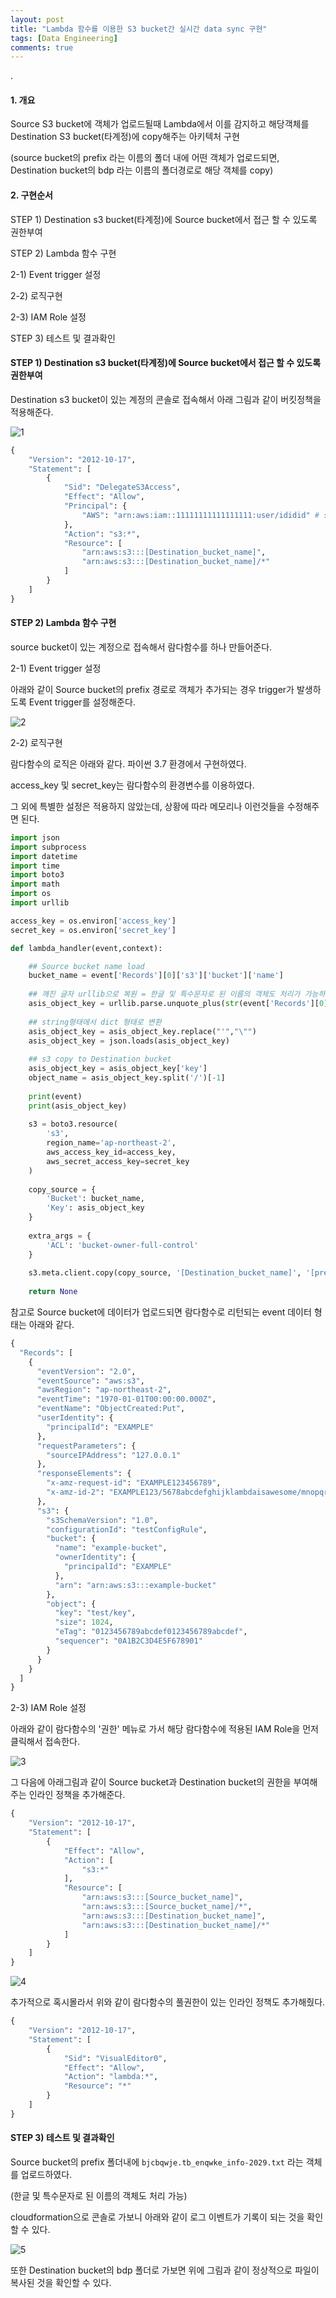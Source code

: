 ```yaml
---
layout: post
title: "Lambda 함수를 이용한 S3 bucket간 실시간 data sync 구현"
tags: [Data Engineering]
comments: true
---
```


.

#### 1. 개요

Source S3 bucket에 객체가 업로드될때 Lambda에서 이를 감지하고 해당객체를 Destination S3 bucket(타계정)에 copy해주는 아키텍처 구현

(source bucket의 prefix 라는 이름의 폴더 내에 어떤 객체가 업로드되면, Destination bucket의 bdp 라는 이름의 폴더경로로 해당 객체를 copy)

#### 2. 구현순서

STEP 1) Destination s3 bucket(타계정)에 Source bucket에서 접근 할 수 있도록 권한부여

STEP 2) Lambda 함수 구현

2-1) Event trigger 설정

2-2) 로직구현

2-3) IAM Role 설정

STEP 3) 테스트 및 결과확인

#### STEP 1) Destination s3 bucket(타계정)에 Source bucket에서 접근 할 수 있도록 권한부여

Destination s3 bucket이 있는 계정의 콘솔로 접속해서 아래 그림과 같이 버킷정책을 적용해준다.

![1](https://user-images.githubusercontent.com/41605276/82139180-0b79c200-9861-11ea-9c8c-d5e4f5863c07.png)


```python
{
    "Version": "2012-10-17",
    "Statement": [
        {
            "Sid": "DelegateS3Access",
            "Effect": "Allow",
            "Principal": {
                "AWS": "arn:aws:iam::11111111111111111:user/ididid" # source bucket에서 접근하는 사용자계정 arn
            },
            "Action": "s3:*",
            "Resource": [
                "arn:aws:s3:::[Destination_bucket_name]",
                "arn:aws:s3:::[Destination_bucket_name]/*"
            ]
        }
    ]
}
```

#### STEP 2) Lambda 함수 구현

source bucket이 있는 계정으로 접속해서 람다함수를 하나 만들어준다.

2-1) Event trigger 설정

아래와 같이 Source bucket의 prefix 경로로 객체가 추가되는 경우 trigger가 발생하도록 Event trigger를 설정해준다.

![2](https://user-images.githubusercontent.com/41605276/82139356-2993f200-9862-11ea-8b26-7f0a05225cc4.PNG)

2-2) 로직구현

람다함수의 로직은 아래와 같다. 파이썬 3.7 환경에서 구현하였다.

access_key 및 secret_key는 람다함수의 환경변수를 이용하였다.

그 외에 특별한 설정은 적용하지 않았는데, 상황에 따라 메모리나 이런것들을 수정해주면 된다.


```python
import json
import subprocess
import datetime
import time
import boto3
import math
import os
import urllib

access_key = os.environ['access_key']
secret_key = os.environ['secret_key']

def lambda_handler(event,context):

    ## Source bucket name load
    bucket_name = event['Records'][0]['s3']['bucket']['name']
    
    ## 깨진 글자 urllib으로 복원 = 한글 및 특수문자로 된 이름의 객체도 처리가 가능하도록 하는 과정
    asis_object_key = urllib.parse.unquote_plus(str(event['Records'][0]['s3']['object']))
    
    ## string형태에서 dict 형태로 변환  
    asis_object_key = asis_object_key.replace("'","\"")
    asis_object_key = json.loads(asis_object_key)
    
    ## s3 copy to Destination bucket
    asis_object_key = asis_object_key['key']
    object_name = asis_object_key.split('/')[-1]
    
    print(event)
    print(asis_object_key)
    
    s3 = boto3.resource(
        's3',
        region_name='ap-northeast-2',
        aws_access_key_id=access_key,
        aws_secret_access_key=secret_key
    )
    
    copy_source = {
        'Bucket': bucket_name,
        'Key': asis_object_key
    }
    
    extra_args = {
        'ACL': 'bucket-owner-full-control'
    }
    
    s3.meta.client.copy(copy_source, '[Destination_bucket_name]', '[prefix_folder_name]/{}'.format(object_name), extra_args)
    
    return None
```

참고로 Source bucket에 데이터가 업로드되면 람다함수로 리턴되는 event 데이터 형태는 아래와 같다.


```python
{
  "Records": [
    {
      "eventVersion": "2.0",
      "eventSource": "aws:s3",
      "awsRegion": "ap-northeast-2",
      "eventTime": "1970-01-01T00:00:00.000Z",
      "eventName": "ObjectCreated:Put",
      "userIdentity": {
        "principalId": "EXAMPLE"
      },
      "requestParameters": {
        "sourceIPAddress": "127.0.0.1"
      },
      "responseElements": {
        "x-amz-request-id": "EXAMPLE123456789",
        "x-amz-id-2": "EXAMPLE123/5678abcdefghijklambdaisawesome/mnopqrstuvwxyzABCDEFGH"
      },
      "s3": {
        "s3SchemaVersion": "1.0",
        "configurationId": "testConfigRule",
        "bucket": {
          "name": "example-bucket",
          "ownerIdentity": {
            "principalId": "EXAMPLE"
          },
          "arn": "arn:aws:s3:::example-bucket"
        },
        "object": {
          "key": "test/key",
          "size": 1024,
          "eTag": "0123456789abcdef0123456789abcdef",
          "sequencer": "0A1B2C3D4E5F678901"
        }
      }
    }
  ]
}
```

2-3) IAM Role 설정

아래와 같이 람다함수의 '권한' 메뉴로 가서 해당 람다함수에 적용된 IAM Role을 먼저 클릭해서 접속한다.

![3](https://user-images.githubusercontent.com/41605276/82139503-29482680-9863-11ea-8fe3-eb6a835bd57f.png)

그 다음에 아래그림과 같이 Source bucket과 Destination bucket의 권한을 부여해주는 인라인 정책을 추가해준다.


```python
{
    "Version": "2012-10-17",
    "Statement": [
        {
            "Effect": "Allow",
            "Action": [
                "s3:*"
            ],
            "Resource": [
                "arn:aws:s3:::[Source_bucket_name]",
                "arn:aws:s3:::[Source_bucket_name]/*",
                "arn:aws:s3:::[Destination_bucket_name]",
                "arn:aws:s3:::[Destination_bucket_name]/*"
            ]
        }
    ]
}
```

![4](https://user-images.githubusercontent.com/41605276/82139614-16822180-9864-11ea-99f6-e85d37ab9bfd.png)

추가적으로 혹시몰라서 위와 같이 람다함수의 풀권한이 있는 인라인 정책도 추가해줬다.


```python
{
    "Version": "2012-10-17",
    "Statement": [
        {
            "Sid": "VisualEditor0",
            "Effect": "Allow",
            "Action": "lambda:*",
            "Resource": "*"
        }
    ]
}
```

#### STEP 3) 테스트 및 결과확인

Source bucket의 prefix 폴더내에 `bjcbqwje.tb_enqwke_info-2029.txt` 라는 객체를 업로드하였다.

(한글 및 특수문자로 된 이름의 객체도 처리 가능)

cloudformation으로 콘솔로 가보니 아래와 같이 로그 이벤트가 기록이 되는 것을 확인할 수 있다.

![5](https://user-images.githubusercontent.com/41605276/82139749-1f272780-9865-11ea-936c-ce3a6653e63c.png)

또한 Destination bucket의 bdp 폴더로 가보면 위에 그림과 같이 정상적으로 파일이 복사된 것을 확인할 수 있다.